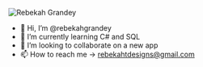![Rebekah Grandey](https://user-images.githubusercontent.com/110506731/212781149-a1d6c8d4-0623-4eed-984e-573f20c2060e.jpg)


- 👋 Hi, I’m @rebekahgrandey
- 🌱 I’m currently learning C# and SQL
- 💞️ I’m looking to collaborate on a new app
- 📫 How to reach me -> rebekahtdesigns@gmail.com

<!---
rebekahgrandey/rebekahgrandey is a ✨ special ✨ repository because its `README.md` (this file) appears on your GitHub profile.
You can click the Preview link to take a look at your changes.
--->
